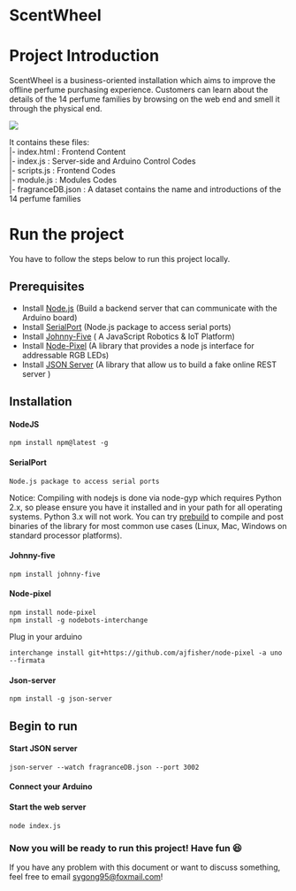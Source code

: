 ScentWheel
===========


# Project Introduction
ScentWheel is a business-oriented installation which aims to improve the offline perfume purchasing experience. Customers can learn about the details of the 14 perfume families by browsing on the web end and smell it through the physical end.

![](https://upload.cc/i1/2019/06/20/UO6VYm.png) <br>
 
It contains these files: <br>
|- index.html : Frontend Content <br>
|- index.js : Server-side and Arduino Control Codes <br>
|- scripts.js : Frontend Codes <br>
|- module.js : Modules Codes <br>
|- fragranceDB.json : A dataset contains the name and introductions of the 14 perfume families <br>
  
# Run the project
You have to follow the steps below to run this project locally.<br>
  
## Prerequisites
* Install [Node.js](https://nodejs.org)  (Build a backend server that can communicate with the Arduino board)
* Install [SerialPort](https://serialport.io/docs/en/guide-about) (Node.js package to access serial ports)
* Install [Johnny-Five](http://johnny-five.io/) ( A JavaScript Robotics & IoT Platform)
* Install [Node-Pixel](https://github.com/ajfisher/node-pixel) (A library that provides a node js interface for addressable RGB LEDs)
* Install [JSON Server](https://github.com/typicode/json-server) (A library that allow us to build a fake online REST server )<br>
## Installation
#### NodeJS
```
npm install npm@latest -g
```
#### SerialPort
```
Node.js package to access serial ports
```
Notice: Compiling with nodejs is done via node-gyp which requires Python 2.x, so please ensure you have it installed and in your path for all operating systems. Python 3.x will not work. You can try [prebuild](https://github.com/prebuild/prebuild) to compile and post binaries of the library for most common use cases (Linux, Mac, Windows on standard processor platforms).
#### Johnny-five
```
npm install johnny-five
```
#### Node-pixel
```
npm install node-pixel
npm install -g nodebots-interchange
```
Plug in your arduino
```
interchange install git+https://github.com/ajfisher/node-pixel -a uno --firmata
```
#### Json-server
```
npm install -g json-server
```
## Begin to run
#### Start JSON server
```
json-server --watch fragranceDB.json --port 3002
```
#### Connect your Arduino
#### Start the web server
```
node index.js
```
### Now you will be ready to run this project! Have fun 😆
If you have any problem with this document or want to discuss something, feel free to email sygong95@foxmail.com!
